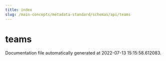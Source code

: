 ```yaml
---
title: index
slug: /main-concepts/metadata-standard/schemas/api/teams
---
```


# teams

Documentation file automatically generated at 2022-07-13 15:15:58.612083.
